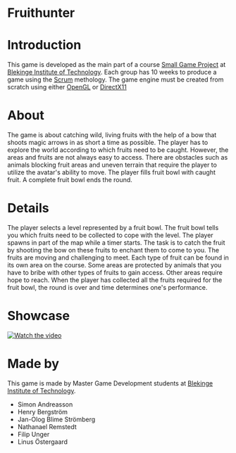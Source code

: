 # Fruithunter
# Introduction
This game is developed as the main part of a course [Small Game Project](https://edu.bth.se/utbildning/utb_kurstillfalle.asp?lang=en&KtTermin=20181&KtAnmKod=T0000501&parentPtKod=PAACI15h) at [Blekinge Institute of Technology](https://bth.se/eng).
Each group has 10 weeks to produce a game using the [Scrum](https://en.wikipedia.org/wiki/Scrum_%28software_development%29) methology. The game engine must be created from scratch using either [OpenGL](https://en.wikipedia.org/wiki/OpenGL) or [DirectX11](https://en.wikipedia.org/wiki/DirectX)

# About
The game is about catching wild, living fruits with the help of a bow that shoots magic arrows in as short a time as possible. The player has to explore the world according to which fruits need to be caught. However, the areas and fruits are not always easy to access. There are obstacles such as animals blocking fruit areas and uneven terrain that require the player to utilize the avatar's ability to move. The player fills fruit bowl with caught fruit. A complete fruit bowl ends the round.

# Details
The player selects a level represented by a fruit bowl. The fruit bowl tells you which fruits need to be collected to cope with the level. The player spawns in part of the map while a timer starts. The task is to catch the fruit by shooting the bow on these fruits to enchant them to come to you.
The fruits are moving and challenging to meet. Each type of fruit can be found in its own area on the course. Some areas are protected by animals that you have to bribe with other types of fruits to gain access. Other areas require hope to reach. When the player has collected all the fruits required for the fruit bowl, the round is over and time determines one's performance.

# Showcase 
[![Watch the video](https://img.youtube.com/vi/O3FeRgt1t_0/hqdefault.jpg)](https://youtu.be/O3FeRgt1t_0)

# Made by
This game is made by Master Game Development students at [Blekinge Institute of Technology](https://bth.se/eng). 
+ Simon Andreasson
+ Henry Bergström
+ Jan-Olog Blime Strömberg
+ Nathanael Remstedt 
+ Filip Unger 
+ Linus Östergaard

